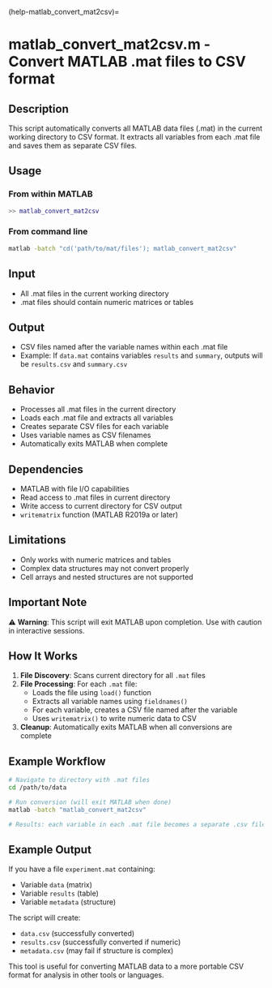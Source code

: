 (help-matlab_convert_mat2csv)=

# matlab_convert_mat2csv.m - Convert MATLAB .mat files to CSV format

## Description

This script automatically converts all MATLAB data files (.mat) in the current working directory to CSV format. It extracts all variables from each .mat file and saves them as separate CSV files.

## Usage

### From within MATLAB
```matlab
>> matlab_convert_mat2csv
```

### From command line
```bash
matlab -batch "cd('path/to/mat/files'); matlab_convert_mat2csv"
```

## Input

- All .mat files in the current working directory
- .mat files should contain numeric matrices or tables

## Output

- CSV files named after the variable names within each .mat file
- Example: If `data.mat` contains variables `results` and `summary`, outputs will be `results.csv` and `summary.csv`

## Behavior

- Processes all .mat files in the current directory
- Loads each .mat file and extracts all variables
- Creates separate CSV files for each variable
- Uses variable names as CSV filenames
- Automatically exits MATLAB when complete

## Dependencies

- MATLAB with file I/O capabilities
- Read access to .mat files in current directory
- Write access to current directory for CSV output
- `writematrix` function (MATLAB R2019a or later)

## Limitations

- Only works with numeric matrices and tables
- Complex data structures may not convert properly
- Cell arrays and nested structures are not supported

## Important Note

⚠️ **Warning**: This script will exit MATLAB upon completion. Use with caution in interactive sessions.

## How It Works

1. **File Discovery**: Scans current directory for all `.mat` files
2. **File Processing**: For each `.mat` file:
   - Loads the file using `load()` function
   - Extracts all variable names using `fieldnames()`
   - For each variable, creates a CSV file named after the variable
   - Uses `writematrix()` to write numeric data to CSV
3. **Cleanup**: Automatically exits MATLAB when all conversions are complete

## Example Workflow

```bash
# Navigate to directory with .mat files
cd /path/to/data

# Run conversion (will exit MATLAB when done)
matlab -batch "matlab_convert_mat2csv"

# Results: each variable in each .mat file becomes a separate .csv file
```

## Example Output

If you have a file `experiment.mat` containing:
- Variable `data` (matrix)
- Variable `results` (table)
- Variable `metadata` (structure)

The script will create:
- `data.csv` (successfully converted)
- `results.csv` (successfully converted if numeric)
- `metadata.csv` (may fail if structure is complex)

This tool is useful for converting MATLAB data to a more portable CSV format for analysis in other tools or languages.
